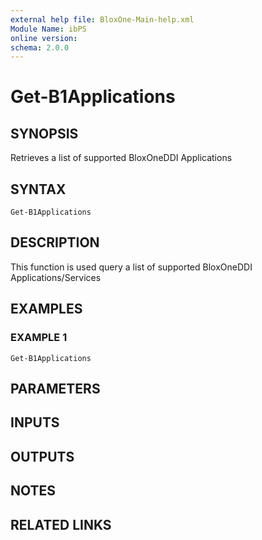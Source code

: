 ```yaml
---
external help file: BloxOne-Main-help.xml
Module Name: ibPS
online version:
schema: 2.0.0
---
```


# Get-B1Applications

## SYNOPSIS
Retrieves a list of supported BloxOneDDI Applications

## SYNTAX

```
Get-B1Applications
```

## DESCRIPTION
This function is used query a list of supported BloxOneDDI Applications/Services

## EXAMPLES

### EXAMPLE 1
```
Get-B1Applications
```

## PARAMETERS

## INPUTS

## OUTPUTS

## NOTES

## RELATED LINKS
